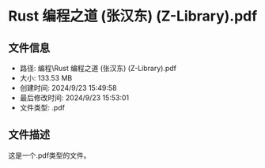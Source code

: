 ﻿# Rust 编程之道 (张汉东) (Z-Library).pdf

## 文件信息
- 路径: 编程\Rust 编程之道 (张汉东) (Z-Library).pdf
- 大小: 133.53 MB
- 创建时间: 2024/9/23 15:49:58
- 最后修改时间: 2024/9/23 15:53:01
- 文件类型: .pdf

## 文件描述
这是一个.pdf类型的文件。

